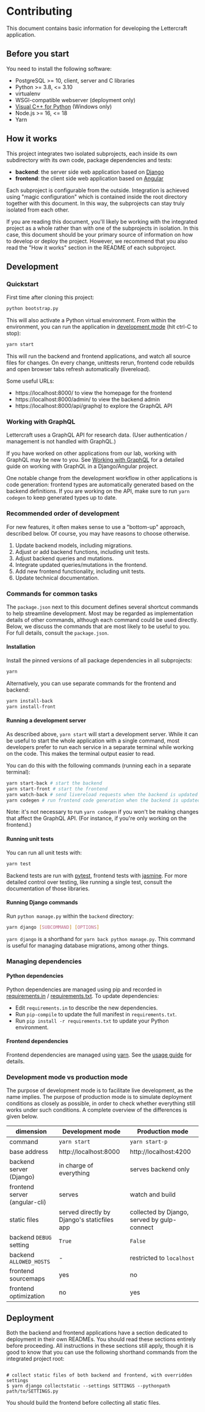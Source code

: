 # Contributing

This document contains basic information for developing the Lettercraft application.

## Before you start

You need to install the following software:

 - PostgreSQL >= 10, client, server and C libraries
 - Python >= 3.8, <= 3.10
 - virtualenv
 - WSGI-compatible webserver (deployment only)
 - [Visual C++ for Python][1] (Windows only)
 - Node.js >= 16, <= 18
 - Yarn

[1]: https://wiki.python.org/moin/WindowsCompilers


## How it works

This project integrates two isolated subprojects, each inside its own subdirectory with its own code, package dependencies and tests:

- **backend**: the server side web application based on [Django](https://www.djangoproject.com)
- **frontend**: the client side web application based on [Angular](https://angular.dev)

Each subproject is configurable from the outside. Integration is achieved using "magic configuration" which is contained inside the root directory together with this document. In this way, the subprojects can stay truly isolated from each other.

If you are reading this document, you'll likely be working with the integrated project as a whole rather than with one of the subprojects in isolation. In this case, this document should be your primary source of information on how to develop or deploy the project. However, we recommend that you also read the "How it works" section in the README of each subproject.

## Development

### Quickstart

First time after cloning this project:

```sh
python bootstrap.py
```

This will also activate a Python virtual environment. From within the environment, you can run the application in [development mode](#development-mode-vs-production-mode) (hit ctrl-C to stop):

```sh
yarn start
```

This will run the backend and frontend applications, and watch all source files for changes. On every change, unittests rerun, frontend code rebuilds and open browser tabs refresh automatically (livereload).

Some useful URLs:

- https://localhost:8000/ to view the homepage for the frontend
- https://localhost:8000/admin/ to view the backend admin
- https://localhost:8000/api/graphql to explore the GraphQL API

### Working with GraphQL

Lettercraft uses a GraphQL API for research data. (User authentication / management is not handled with GraphQL.)

If you have worked on other applications from our lab, working with GraphQL may be new to you. See [Working with GraphQL](https://github.com/CentreForDigitalHumanities/dh-graphql/blob/main/Working%20with%20GraphQL.md) for a detailed guide on working with GraphQL in a Django/Angular project.

One notable change from the development workflow in other applications is code generation: frontend types are automatically generated based on the backend definitions. If you are working on the API, make sure to run `yarn codegen` to keep generated types up to date.

### Recommended order of development

For new features, it often makes sense to use a "bottom-up" approach, described below. Of course, you may have reasons to choose otherwise.

1. Update backend models, including migrations.
2. Adjust or add backend functions, including unit tests.
3. Adjust backend queries and mutations.
4. Integrate updated queries/mutations in the frontend.
5. Add new frontend functionality, including unit tests.
6. Update technical documentation.

### Commands for common tasks

The `package.json` next to this document defines several shortcut commands to help streamline development. Most may be regarded as implementation details of other commands, although each command could be used directly. Below, we discuss the commands that are most likely to be useful to you. For full details, consult the `package.json`.

#### Installation

Install the pinned versions of all package dependencies in all subprojects:

```sh
yarn
```

Alternatively, you can use separate commands for the frontend and backend:

```sh
yarn install-back
yarn install-front
```

#### Running a development server

As described above, `yarn start` will start a development server. While it can be useful to start the whole application with a single command, most developers prefer to run each service in a separate terminal while working on the code. This makes the terminal output easier to read.

You can do this with the following commands (running each in a separate terminal):

```sh
yarn start-back # start the backend
yarn start-front # start the frontend
yarn watch-back # send livereload requests when the backend is updated (optional)
yarn codegen # run frontend code generation when the backend is updated
```

Note: it's not necessary to run `yarn codegen` if you won't be making changes that affect the GraphQL API. (For instance, if you're only working on the frontend.)

#### Running unit tests

You can run all unit tests with:

```sh
yarn test
```

Backend tests are run with [pytest](https://docs.pytest.org), frontend tests with [jasmine](https://jasmine.github.io/). For more detailed control over testing, like running a single test, consult the documentation of those libraries.

#### Running Django commands

Run `python manage.py` within the `backend` directory:

```sh
yarn django [SUBCOMMAND] [OPTIONS]
```

`yarn django` is a shorthand for `yarn back python manage.py`. This command is useful for managing database migrations, among other things.

### Managing dependencies

#### Python dependencies

Python dependencies are managed using pip and recorded in [requirements.in](/backend/requirements.in) / [requirements.txt](/backend/requirements.txt). To update dependencies:

- Edit `requirements.in` to describe the new dependencies.
- Run `pip-compile` to update the full manifest in `requirements.txt`.
- Run `pip install -r requirements.txt` to update your Python environment.

#### Frontend dependencies

Frontend dependencies are managed using [yarn](https://classic.yarnpkg.com/en/). See the [usage guide](https://classic.yarnpkg.com/en/docs/usage) for details.

### Development mode vs production mode

The purpose of development mode is to facilitate live development, as the name implies. The purpose of production mode is to simulate deployment conditions as closely as possible, in order to check whether everything still works under such conditions. A complete overview of the differences is given below.

dimension  |  Development mode  |  Production mode
-----------|--------------------|-----------------
command  |  `yarn start`  |  `yarn start-p`
base address  |  http://localhost:8000  |  http://localhost:4200
backend server (Django)  |  in charge of everything  |  serves backend only
frontend server (angular-cli)  |  serves  |  watch and build
static files  |  served directly by Django's staticfiles app  |  collected by Django, served by gulp-connect
backend `DEBUG` setting  |  `True`  |  `False`
backend `ALLOWED_HOSTS`  |  -  |  restricted to `localhost`
frontend sourcemaps  |  yes  |  no
frontend optimization  |  no  |  yes


## Deployment

Both the backend and frontend applications have a section dedicated to deployment in their own READMEs. You should read these sections entirely before proceeding. All instructions in these sections still apply, though it is good to know that you can use the following shorthand commands from the integrated project root:

```console

# collect static files of both backend and frontend, with overridden settings
$ yarn django collectstatic --settings SETTINGS --pythonpath path/to/SETTINGS.py
```

You should build the frontend before collecting all static files.
